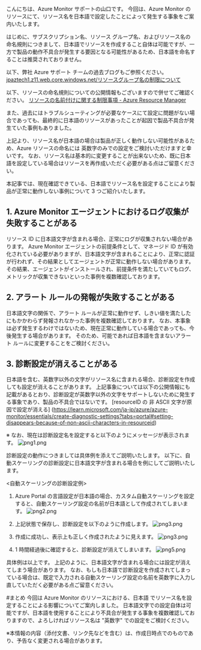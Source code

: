 こんにちは、Azure Monitor サポートの山口です。
今回は、Azure Monitor のリソースにて、リソース名を日本語で設定したことによって発生する事象をご案内いたします。

<!-- more -->

はじめに、サブスクリプション名、リソース グループ名、およびリソース名の命名規則につきまして、日本語でリソースを作成すること自体は可能ですが、一方で製品の動作不具合が発生する要因となる可能性があるため、日本語を命名することは推奨されておりません。

以下、弊社 Azure サポート チームの過去ブログもご参照ください。
[jpaztech1.z11.web.core.windows.net/リソースグループ名の制限について](https://jpaztech1.z11.web.core.windows.net/%E3%83%AA%E3%82%BD%E3%83%BC%E3%82%B9%E3%82%B0%E3%83%AB%E3%83%BC%E3%83%97%E5%90%8D%E3%81%AE%E5%88%B6%E9%99%90%E3%81%AB%E3%81%A4%E3%81%84%E3%81%A6.html)

以下、リソースの命名規則についての公開情報もございますので併せてご確認ください。
[リソースの名前付けに関する制限事項 - Azure Resource Manager](https://learn.microsoft.com/ja-jp/azure/azure-resource-manager/management/resource-name-rules)

また、過去にはトラブルシューティングが必要なケースにて設定に問題がない場合であっても、最終的に日本語のリソースがあったことが起因で製品不具合が発生ていた事例もありました。

上記より、リソース名が日本語の場合は製品が正しく動作しない可能性があるため、Azure リソースの命名には 英数字のみでの設定をご検討いただけますと幸いです。
なお、リソース名は基本的に変更することが出来ないため、既に日本語を設定している場合はリソースを再作成いただく必要がある点はご留意ください。

本記事では、現在確認できている、日本語でリソース名を設定することにより製品が正常に動作しない事例について 3 つご紹介いたします。 

## 1. Azure Monitor エージェントにおけるログ収集が失敗することがある
リソース ID に日本語文字が含まれる場合、正常にログが収集されない場合があります。 
Azure Monitor エージェントの前提条件として、マネージド ID が有効化されている必要がありますが、日本語文字が含まれることにより、正常に認証が行われず、その結果としてエージェントが正常に動作しない場合があります。
その結果、エージェントがインストールされ、前提条件を満たしていてもログ、メトリックが収集できないといった事例を複数確認しております。
 
## 2. アラート ルールの発報が失敗することがある
日本語文字の関係で、アラート ルールが正常に動作せず、しきい値を満たしたにもかかわらず発報されなかった事例を複数確認しております。
なお、本事象は必ず発生するわけではないため、現在正常に動作している場合であっても、今後発生する場合があります。
そのため、可能であれば日本語を含まないアラート ルールに変更することをご検討ください。

## 3. 診断設定が消えることがある
日本語を含む、英数字以外の文字がリソース名に含まれる場合、診断設定を作成しても設定が消えることがあります。
上記事象については以下の公開情報にも記載があるとおり、診断設定が英数字以外の文字をサポートしないために発生する事象であり、製品の不具合ではないです。
[resourceID の 非 ASCII 文字が原因で設定が消える]
(https://learn.microsoft.com/ja-jp/azure/azure-monitor/essentials/create-diagnostic-settings?tabs=portal#setting-disappears-because-of-non-ascii-characters-in-resourceid)

※ なお、現在は診断設定名を設定すると以下のようにメッセージが表示されます。
![png1.png](articles/AzureMonitorEssential/HowtoResourceIDNamingRule)


診断設定の動作につきましては具体例を添えてご説明いたします。
以下に、自動スケーリングの診断設定に日本語文字が含まれる場合を例にしてご説明いたします。

<自動スケーリングの診断設定例>
1. Azure Portal の言語設定が日本語の場合、カスタム自動スケーリングを設定すると、自動スケーリング設定の名前が日本語として作成されてしまいます。
![png2.png](/.attachments/png2-9e53c67a-864b-401a-b7fb-1fad4c3d5af5.png)

2. 上記状態で保存し、診断設定を以下のように作成します。
![png3.png](/.attachments/png3-458e1165-79de-4817-8f6d-b967f2ebc5b4.png)

3. 作成に成功し、表示上も正しく作成されたように見えます。
![png3.png](/.attachments/png3-fefeefa1-3da3-4b0f-a5ae-3390c89069ce.png)

4. 1 時間経過後に確認すると、診断設定が消えてしまいます。
![png5.png](/.attachments/png5-7a868bac-e081-447e-bde2-ff75ee343c99.png)

具体例は以上です。
上記のように、日本語文字が含まれる場合には設定が消えてしまう場合があります。
なお、もしも日本語で診断設定を作成されてしまっている場合は、既定で入力される自動スケーリング設定の名前を英数字に入力し直していただく必要がある点ご留意ください。


#まとめ
今回は Azure Monitor のリソースにおける、日本語 でリソース名を設定することによる影響についてご案内しました。
日本語文字での設定自体は可能ですが、日本語を使用することにより不具合が発生する事象を複数確認しておりますので、よろしければリソース名は "英数字" での設定をご検討ください。

※本情報の内容（添付文書、リンク先などを含む）は、作成日時点でのものであり、予告なく変更される場合があります。
